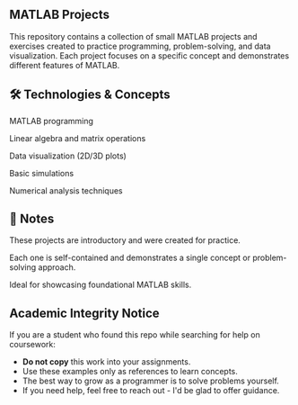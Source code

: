 ## MATLAB Projects

This repository contains a collection of small MATLAB projects and exercises created to practice programming, problem-solving, and data visualization. Each project focuses on a specific concept and demonstrates different features of MATLAB.

## 🛠️ Technologies & Concepts

MATLAB programming

Linear algebra and matrix operations

Data visualization (2D/3D plots)

Basic simulations

Numerical analysis techniques


## 📖 Notes

These projects are introductory and were created for practice.

Each one is self-contained and demonstrates a single concept or problem-solving approach.

Ideal for showcasing foundational MATLAB skills.

## Academic Integrity Notice
If you are a student who found this repo while searching for help on coursework:
- **Do not copy** this work into your assignments. 
- Use these examples only as references to learn concepts.
- The best way to grow as a programmer is to solve problems yourself.
- If you need help, feel free to reach out - I'd be glad to offer guidance.